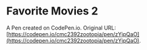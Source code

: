 # Favorite Movies 2

A Pen created on CodePen.io. Original URL: [https://codepen.io/cmc2392zootopia/pen/zYjpQaO](https://codepen.io/cmc2392zootopia/pen/zYjpQaO).

